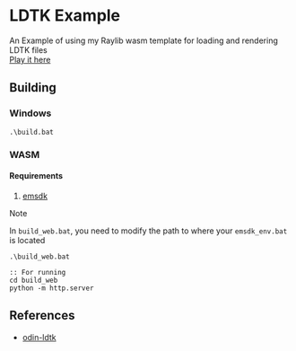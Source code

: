 # LDTK Example
An Example of using my Raylib wasm template for loading and rendering LDTK files <br>
[Play it here](https://aronicu.github.io/ldtk-example)

## Building

### Windows
```batch
.\build.bat
```

### WASM

#### Requirements
1. [emsdk](https://emscripten.org/docs/getting_started/downloads.html)

> [!NOTE]  
> In `build_web.bat`, you need to modify the path to where your `emsdk_env.bat` is located

```batch
.\build_web.bat

:: For running
cd build_web
python -m http.server
```

## References
* [odin-ldtk](https://github.com/jakubtomsu/odin-ldtk/tree/main)
